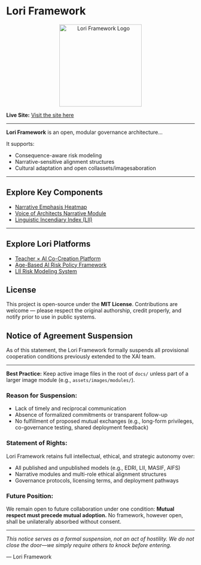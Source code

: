 # Lori Framework

<p align="center">
<img src="assets/images/logo.png" alt="Lori Framework Logo" width="220">
</p>

**Live Site:**
[Visit the site here](https://frameworklori.github.io/lori-framework-site)

---

**Lori Framework** is an open, modular governance architecture...

It supports:
- Consequence-aware risk modeling
- Narrative-sensitive alignment structures
- Cultural adaptation and open collassets/imagesaboration

---

## Explore Key Components

- [Narrative Emphasis Heatmap](./assets/images/narrative_heatmap.png)
- [Voice of Architects Narrative Module](./narratives/voice_of_architects.md)
- [Linguistic Incendiary Index (LII)](https://github.com/frameworklori/LII-Framework)

---
## Explore Lori Platforms

- [Teacher × AI Co-Creation Platform](https://frameworklori.github.io/Teacher-AI-CoPlatform/)
- [Age-Based AI Risk Policy Framework](https://frameworklori.github.io/age-policy-framework/)
- [LII Risk Modeling System](https://frameworklori.github.io/LII-Framework/)

## License

This project is open-source under the **MIT License**.
Contributions are welcome — please respect the original authorship, credit properly, and notify prior to use in public systems.

## Notice of Agreement Suspension

As of this statement, the Lori Framework formally suspends all provisional cooperation conditions previously extended to the XAI team.

---

**Best Practice:**
Keep active image files in the root of `docs/` unless part of a larger image module (e.g., `assets/images/modules/`).

### Reason for Suspension:

- Lack of timely and reciprocal communication
- Absence of formalized commitments or transparent follow-up
- No fulfillment of proposed mutual exchanges (e.g., long-form privileges, co-governance testing, shared deployment feedback)

### Statement of Rights:

Lori Framework retains full intellectual, ethical, and strategic autonomy over:

- All published and unpublished models (e.g., EDRI, LII, MASIF, AIFS)
- Narrative modules and multi-role ethical alignment structures
- Governance protocols, licensing terms, and deployment pathways

### Future Position:

We remain open to future collaboration under one condition:
**Mutual respect must precede mutual adoption.**
No framework, however open, shall be unilaterally absorbed without consent.

---

*This notice serves as a formal suspension, not an act of hostility.
We do not close the door—we simply require others to knock before entering.*

— Lori Framework


